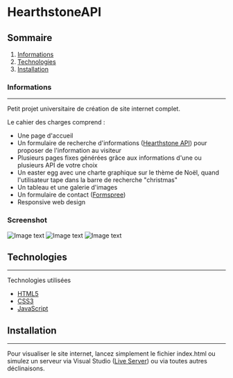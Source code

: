 # HearthstoneAPI

## Sommaire
1. [Informations](#informations)
2. [Technologies](#technologies)
3. [Installation](#installation)
### Informations
***
Petit projet universitaire de création de site internet complet.

Le cahier des charges comprend :

- Une page d'accueil
- Un formulaire de recherche d'informations ([Hearthstone API](https://hearthstoneapi.com/)) pour proposer de l'information au visiteur
- Plusieurs pages fixes générées grâce aux informations d'une ou plusieurs API de votre choix
- Un easter egg avec une charte graphique sur le thème de Noël, quand l'utilisateur tape dans la barre de recherche "christmas"
- Un tableau et une galerie d'images
- Un formulaire de contact ([Formspree](https://formspree.io/))
- Responsive web design
### Screenshot
![Image text](https://i.imgur.com/6gmJq9A.jpeg)
![Image text](https://i.imgur.com/ZInLqtY.png)
![Image text](https://i.imgur.com/GTyax4D.png)
## Technologies
***
Technologies utilisées
* [HTML5](https://developer.mozilla.org/fr/docs/Web/Guide/HTML/HTML5)
* [CSS3](https://developer.mozilla.org/fr/docs/Web/CSS)
* [JavaScript](https://developer.mozilla.org/fr/docs/Web/JavaScript)
## Installation
***
Pour visualiser le site internet, lancez simplement le fichier index.html ou simulez un serveur via Visual Studio ([Live Server](https://marketplace.visualstudio.com/items?itemName=ritwickdey.LiveServer)) ou via toutes autres déclinaisons.